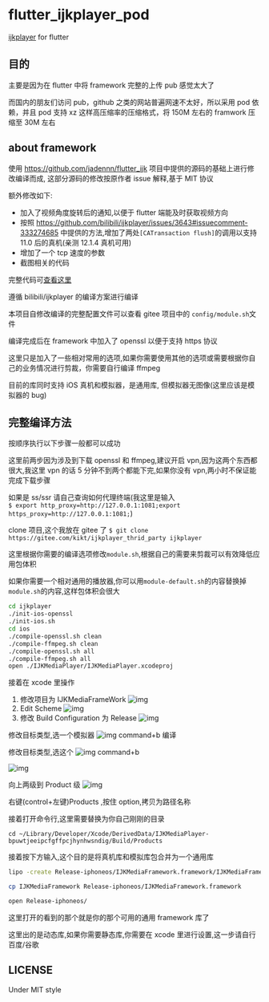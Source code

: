 # flutter_ijkplayer_pod

[ijkplayer](https://github.com/bilibili/ijkplayer) for flutter

## 目的

主要是因为在 flutter 中将 framework 完整的上传 pub 感觉太大了

而国内的朋友们访问 pub，github 之类的网站普遍网速不太好，所以采用 pod 依赖，并且 pod 支持 xz 这样高压缩率的压缩格式，将 150M 左右的 framwork 压缩至 30M 左右

## about framework

使用 https://github.com/jadennn/flutter_ijk 项目中提供的源码的基础上进行修改编译而成, 这部分源码的修改按原作者 issue 解释,基于 MIT 协议

额外修改如下:

- 加入了视频角度旋转后的通知,以便于 flutter 端能及时获取视频方向
- 按照 https://github.com/bilibili/ijkplayer/issues/3643#issuecomment-333274685 中提供的方法,增加了两处`[CATransaction flush]`的调用以支持 11.0 后的真机(亲测 12.1.4 真机可用)
- 增加了一个 tcp 速度的参数
- 截图相关的代码

完整代码可[查看这里](https://gitee.com/kikt/ijkplayer_thrid_party)

遵循 bilibili/ijkplayer 的编译方案进行编译

本项目自修改编译的完整配置文件可以查看 gitee 项目中的 `config/module.sh`文件

编译完成后在 framework 中加入了 openssl 以便于支持 https 协议

这里只是加入了一些相对常用的选项,如果你需要使用其他的选项或需要根据你自己的业务情况进行剪裁，你需要自行编译 ffmpeg

目前的库同时支持 iOS 真机和模拟器，是通用库, 但模拟器无图像(这里应该是模拟器的 bug)

## 完整编译方法

按顺序执行以下步骤一般都可以成功

这里前两步因为涉及到下载 openssl 和 ffmpeg,建议开启 vpn,因为这两个东西都很大,我这里 vpn 的话 5 分钟不到两个都能下完,如果你没有 vpn,两小时不保证能完成下载步骤

如果是 ss/ssr 请自己查询如何代理终端(我这里是输入  
`$ export http_proxy=http://127.0.0.1:1081;export https_proxy=http://127.0.0.1:1081;`)

clone 项目,这个我放在 gitee 了
`$ git clone https://gitee.com/kikt/ijkplayer_thrid_party ijkplayer`

这里根据你需要的编译选项修改`module.sh`,根据自己的需要来剪裁可以有效降低应用包体积

如果你需要一个相对通用的播放器,你可以用`module-default.sh`的内容替换掉`module.sh`的内容,这样包体积会很大

```bash
cd ijkplayer
./init-ios-openssl
./init-ios.sh
cd ios
./compile-openssl.sh clean
./compile-ffmpeg.sh clean
./compile-openssl.sh all
./compile-ffmpeg.sh all
open ./IJKMediaPlayer/IJKMediaPlayer.xcodeproj
```

接着在 xcode 里操作

1. 修改项目为 IJKMediaFrameWork
   ![img](https://raw.githubusercontent.com/CaiJingLong/asset_for_picgo/master/20190322205338.png)
2. Edit Scheme
   ![img](https://raw.githubusercontent.com/CaiJingLong/asset_for_picgo/master/20190322205412.png)
3. 修改 Build Configuration 为 Release
   ![img](https://raw.githubusercontent.com/CaiJingLong/asset_for_picgo/master/20190322205454.png)

修改目标类型,选一个模拟器
![img](https://raw.githubusercontent.com/CaiJingLong/asset_for_picgo/master/20190322205548.png)
command+b 编译

修改目标类型,选这个
![img](https://raw.githubusercontent.com/CaiJingLong/asset_for_picgo/master/20190322205634.png)
command+b

![img](https://raw.githubusercontent.com/CaiJingLong/asset_for_picgo/master/20190322205727.png)

向上两级到 Product 级
![img](https://raw.githubusercontent.com/CaiJingLong/asset_for_picgo/master/20190322205839.png)

右键(control+左键)Products ,按住 option,拷贝为路径名称

接着打开命令行,这里需要替换为你自己刚刚的目录

`cd ~/Library/Developer/Xcode/DerivedData/IJKMediaPlayer-bpuwtjeeipcfgffpcjhynhwsndig/Build/Products`

接着按下方输入,这个目的是将真机库和模拟库包合并为一个通用库

```bash
lipo -create Release-iphoneos/IJKMediaFramework.framework/IJKMediaFramework Release-iphonesimulator/IJKMediaFramework.framework/IJKMediaFramework -output IJKMediaFramework

cp IJKMediaFramework Release-iphoneos/IJKMediaFramework.framework

open Release-iphoneos/
```

这里打开的看到的那个就是你的那个可用的通用 framework 库了

这里出的是动态库,如果你需要静态库,你需要在 xcode 里进行设置,这一步请自行百度/谷歌

## LICENSE

Under MIT style
